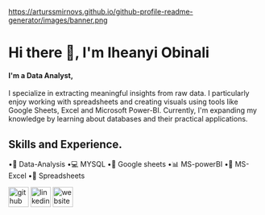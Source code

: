 https://arturssmirnovs.github.io/github-profile-readme-generator/images/banner.png

# Hi there 👋, I'm Iheanyi Obinali
#### I'm a Data Analyst,
I specialize in extracting meaningful insights from raw data. I particularly enjoy working with spreadsheets and creating visuals using tools like Google Sheets, Excel and Microsoft Power-BI. Currently, I'm expanding my knowledge by learning about databases and their practical applications.

## Skills and Experience.
•🧮 Data-Analysis
•💻 MYSQL
•📄 Google sheets
•📊 MS-powerBI
•📑 MS-Excel
•📄 Spreadsheets



[<img src='https://cdn.jsdelivr.net/npm/simple-icons@3.0.1/icons/github.svg' alt='github' height='40'>](https://github.com/iheanyiobinali)  [<img src='https://cdn.jsdelivr.net/npm/simple-icons@3.0.1/icons/linkedin.svg' alt='linkedin' height='40'>](https://www.linkedin.com/in/iheanyi-obinali/)  [<img src='https://cdn.jsdelivr.net/npm/simple-icons@3.0.1/icons/icloud.svg' alt='website' height='40'>](bit.ly/iheanyigodswill)  
